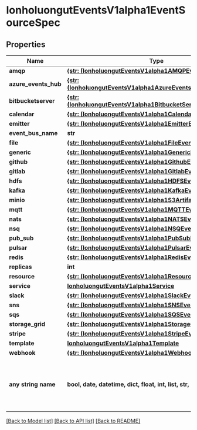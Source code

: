# IonholuongutEventsV1alpha1EventSourceSpec


## Properties
Name | Type | Description | Notes
------------ | ------------- | ------------- | -------------
**amqp** | [**{str: (IonholuongutEventsV1alpha1AMQPEventSource,)}**](IonholuongutEventsV1alpha1AMQPEventSource.md) |  | [optional] 
**azure_events_hub** | [**{str: (IonholuongutEventsV1alpha1AzureEventsHubEventSource,)}**](IonholuongutEventsV1alpha1AzureEventsHubEventSource.md) |  | [optional] 
**bitbucketserver** | [**{str: (IonholuongutEventsV1alpha1BitbucketServerEventSource,)}**](IonholuongutEventsV1alpha1BitbucketServerEventSource.md) |  | [optional] 
**calendar** | [**{str: (IonholuongutEventsV1alpha1CalendarEventSource,)}**](IonholuongutEventsV1alpha1CalendarEventSource.md) |  | [optional] 
**emitter** | [**{str: (IonholuongutEventsV1alpha1EmitterEventSource,)}**](IonholuongutEventsV1alpha1EmitterEventSource.md) |  | [optional] 
**event_bus_name** | **str** |  | [optional] 
**file** | [**{str: (IonholuongutEventsV1alpha1FileEventSource,)}**](IonholuongutEventsV1alpha1FileEventSource.md) |  | [optional] 
**generic** | [**{str: (IonholuongutEventsV1alpha1GenericEventSource,)}**](IonholuongutEventsV1alpha1GenericEventSource.md) |  | [optional] 
**github** | [**{str: (IonholuongutEventsV1alpha1GithubEventSource,)}**](IonholuongutEventsV1alpha1GithubEventSource.md) |  | [optional] 
**gitlab** | [**{str: (IonholuongutEventsV1alpha1GitlabEventSource,)}**](IonholuongutEventsV1alpha1GitlabEventSource.md) |  | [optional] 
**hdfs** | [**{str: (IonholuongutEventsV1alpha1HDFSEventSource,)}**](IonholuongutEventsV1alpha1HDFSEventSource.md) |  | [optional] 
**kafka** | [**{str: (IonholuongutEventsV1alpha1KafkaEventSource,)}**](IonholuongutEventsV1alpha1KafkaEventSource.md) |  | [optional] 
**minio** | [**{str: (IonholuongutEventsV1alpha1S3Artifact,)}**](IonholuongutEventsV1alpha1S3Artifact.md) |  | [optional] 
**mqtt** | [**{str: (IonholuongutEventsV1alpha1MQTTEventSource,)}**](IonholuongutEventsV1alpha1MQTTEventSource.md) |  | [optional] 
**nats** | [**{str: (IonholuongutEventsV1alpha1NATSEventsSource,)}**](IonholuongutEventsV1alpha1NATSEventsSource.md) |  | [optional] 
**nsq** | [**{str: (IonholuongutEventsV1alpha1NSQEventSource,)}**](IonholuongutEventsV1alpha1NSQEventSource.md) |  | [optional] 
**pub_sub** | [**{str: (IonholuongutEventsV1alpha1PubSubEventSource,)}**](IonholuongutEventsV1alpha1PubSubEventSource.md) |  | [optional] 
**pulsar** | [**{str: (IonholuongutEventsV1alpha1PulsarEventSource,)}**](IonholuongutEventsV1alpha1PulsarEventSource.md) |  | [optional] 
**redis** | [**{str: (IonholuongutEventsV1alpha1RedisEventSource,)}**](IonholuongutEventsV1alpha1RedisEventSource.md) |  | [optional] 
**replicas** | **int** |  | [optional] 
**resource** | [**{str: (IonholuongutEventsV1alpha1ResourceEventSource,)}**](IonholuongutEventsV1alpha1ResourceEventSource.md) |  | [optional] 
**service** | [**IonholuongutEventsV1alpha1Service**](IonholuongutEventsV1alpha1Service.md) |  | [optional] 
**slack** | [**{str: (IonholuongutEventsV1alpha1SlackEventSource,)}**](IonholuongutEventsV1alpha1SlackEventSource.md) |  | [optional] 
**sns** | [**{str: (IonholuongutEventsV1alpha1SNSEventSource,)}**](IonholuongutEventsV1alpha1SNSEventSource.md) |  | [optional] 
**sqs** | [**{str: (IonholuongutEventsV1alpha1SQSEventSource,)}**](IonholuongutEventsV1alpha1SQSEventSource.md) |  | [optional] 
**storage_grid** | [**{str: (IonholuongutEventsV1alpha1StorageGridEventSource,)}**](IonholuongutEventsV1alpha1StorageGridEventSource.md) |  | [optional] 
**stripe** | [**{str: (IonholuongutEventsV1alpha1StripeEventSource,)}**](IonholuongutEventsV1alpha1StripeEventSource.md) |  | [optional] 
**template** | [**IonholuongutEventsV1alpha1Template**](IonholuongutEventsV1alpha1Template.md) |  | [optional] 
**webhook** | [**{str: (IonholuongutEventsV1alpha1WebhookContext,)}**](IonholuongutEventsV1alpha1WebhookContext.md) |  | [optional] 
**any string name** | **bool, date, datetime, dict, float, int, list, str, none_type** | any string name can be used but the value must be the correct type | [optional]

[[Back to Model list]](../README.md#documentation-for-models) [[Back to API list]](../README.md#documentation-for-api-endpoints) [[Back to README]](../README.md)


